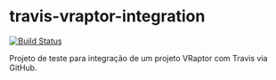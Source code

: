 travis-vraptor-integration
==========================
[![Build Status](https://travis-ci.org/nicolasbouvie/travis-vraptor-integration.svg?branch=master)](https://travis-ci.org/nicolasbouvie/travis-vraptor-integration)

Projeto de teste para integração de um projeto VRaptor com Travis via GitHub.
